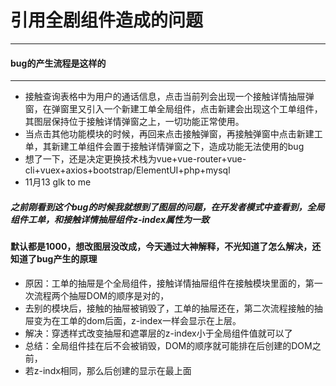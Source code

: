 # 引用全剧组件造成的问题
------
#### bug的产生流程是这样的
--- 
- 接触查询表格中为用户的通话信息，点击当前列会出现一个接触详情抽屉弹窗，在弹窗里又引入一个新建工单全局组件，点击新建会出现这个工单组件，其图层保持位于接触详情弹窗之上，一切功能正常使用。
- 当点击其他功能模块的时候，再回来点击接触弹窗，再接触弹窗中点击新建工单，其新建工单组件会置于接触详情弹窗之下，造成功能无法使用的bug
- 想了一下，还是决定更换技术栈为vue+vue-router+vue-cli+vuex+axios+bootstrap/ElementUI+php+mysql
- 11月13 glk to me
##### 之前刚看到这个bug的时候我就想到了图层的问题，在开发者模式中查看到，全局组件工单，和接触详情抽屉组件z-index属性为一致
#### 默认都是1000，想改图层没改成，今天通过大神解释，不光知道了怎么解决，还知道了bug产生的原理
- 原因：工单的抽屉是个全局组件，接触详情抽屉组件在接触模块里面的，第一次流程两个抽屉DOM的顺序是对的，
- 去别的模块后，接触的抽屉被销毁了，工单的抽屉还在，第二次流程接触的抽屉变为在工单的dom后面，z-index一样会显示在上层。
- 解决：穿透样式改变抽屉和遮罩层的z-index小于全局组件值就可以了
- 总结：全局组件挂在后不会被销毁，DOM的顺序就可能排在后创建的DOM之前，
- 若z-indx相同，那么后创建的显示在最上面
